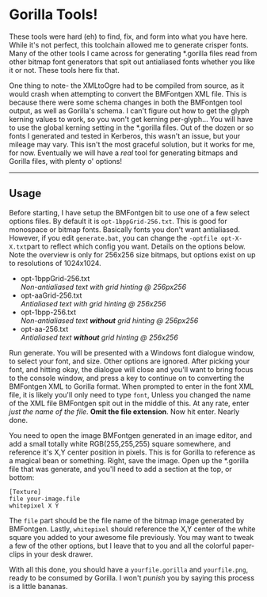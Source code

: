 # Gorilla Tools!
These tools were hard (eh) to find, fix, and form into what you have here. While it's not perfect,
this toolchain allowed me to generate crisper fonts. Many of the other tools I came across for
generating *.gorilla files read from other bitmap font generators that spit out antialiased fonts
whether you like it or not. These tools here fix that.

One thing to note- the XMLtoOgre had to be compiled from source, as it would crash when attempting
to convert the BMFontgen XML file. This is because there were some schema changes in both the
BMFontgen tool output, as well as Gorilla's schema. I can't figure out how to get the glyph kerning
values to work, so you won't get kerning per-glyph... You will have to use the global kerning
setting in the *.gorilla files. Out of the dozen or so fonts I generated and tested in Kerberos,
this wasn't an issue, but your mileage may vary. This isn't the most graceful solution, but it works
for me, for now. Eventually we will have a _real_ tool for generating bitmaps and Gorilla files,
with plenty o' options!

---

## Usage
Before starting, I have setup the BMFontgen bit to use one of a few select options files. By
default it is `opt-1bppGrid-256.txt`.  This is good for monospace or bitmap fonts. 
Basically fonts you don't want antialiased. However, if you edit `generate.bat`, you can 
change the `-optfile opt-X-X.txt`part to reflect which config you want. Details on the options
below. Note the overview is only for 256x256 size bitmaps, but options exist on up to resolutions
of 1024x1024.

  * opt-1bppGrid-256.txt  
    _Non-antialiased text with grid hinting @ 256px256_
  * opt-aaGrid-256.txt  
    _Antialiased text with grid hinting @ 256x256_
  * opt-1bpp-256.txt  
    _Non-antialiased text __without__ grid hinting @ 256px256_
  * opt-aa-256.txt  
    _Antialiased text __without__ grid hinting @ 256x256_
    

Run generate. You will be presented with a Windows font dialogue window, to select your font,
and size. Other options are ignored. After picking your font, and hitting okay, the dialogue will
close and you'll want to bring focus to the console window, and press a key to continue on to
converting the BMFontgen XML to Gorilla format. When prompted to enter in the font XML file, it
is likely you'll only need to type `font`, Unless you changed the name of the XML file BMFontgen
spit out in the middle of this. At any rate, enter _just the name of the file_. __Omit the file
extension__. Now hit enter. Nearly done.

You need to open the image BMFontgen generated in an image editor, and add a small totally white
RGB(255,255,255) square somewhere, and reference it's X,Y center position in pixels. This is for
Gorilla to reference as a magical bean or something. Right, save the image. Open up the *.gorilla
file that was generate, and you'll need to add a section at the top, or bottom:

```
[Texture]
file your-image.file
whitepixel X Y
```

The `file` part should be the file name of the bitmap image generated by BMFontgen. Lastly, `whitepixel`
should reference the X,Y center of the white square you added to your awesome file previously. You may
want to tweak a few of the other options, but I leave that to you and all the colorful paper-clips in
your desk drawer.

With all this done, you should have a `yourfile.gorilla` and `yourfile.png`, ready to be consumed
by Gorilla. I won't _punish_ you by saying this process is a little bananas.